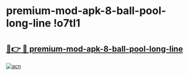 # premium-mod-apk-8-ball-pool-long-line !o7tl1

# <h2><a href="https://75nas8.esa.edu.pl?title=premium-mod-apk-8-ball-pool-long-line&ref=o7tl1">🔗👉 🔴 premium-mod-apk-8-ball-pool-long-line</a></h2>

[![acn](https://github.com/user-attachments/assets/0f9c940e-d8b0-45ae-aac7-cd30a18b3e1c)](https://75nas8.esa.edu.pl?title=premium-mod-apk-8-ball-pool-long-line&ref=o7tl1)

